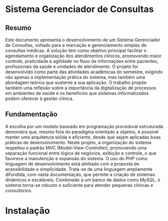 # Sistema Gerenciador de Consultas

## Resumo

Este documento apresenta o desenvolvimento de um Sistema Gerenciador de Consultas, voltado para a marcação e gerenciamento simples de consultas médicas. A solução tem como objetivo principal facilitar o agendamento e organização dos atendimentos clínicos, promovendo maior controle, praticidade e agilidade no fluxo de informações entre pacientes, profissionais da saúde e unidades de atendimento. O projeto foi desenvolvido como parte das atividades acadêmicas do semestre, exigindo não apenas a implementação prática do sistema, mas também uma abordagem teórica que sustente a sua aplicação. O trabalho propõe também uma reflexão sobre a importância da digitalização de processos em ambientes de saúde e os benefícios que sistemas informatizados podem oferecer à gestão clínica.

## Fundamentação

A escolha por um modelo baseado em programação procedural estruturada demonstra que, mesmo fora do paradigma orientado a objetos, é possível manter uma arquitetura sólida e eficiente, desde que sejam aplicadas boas práticas de desenvolvimento. Neste projeto, a organização do sistema respeitou o padrão MVC (Model-View-Controller), promovendo uma separação funcional entre lógica de negócios, exibição e controle, o que favorece a manutenção e expansão do sistema. O uso do PHP como linguagem de desenvolvimento está alinhado com a proposta de acessibilidade e simplicidade. Trata-se de uma linguagem amplamente difundida, com vasta documentação, que permite a criação de sistemas dinâmicos e escaláveis. Combinado a um banco de dados como MySQL, o sistema torna-se robusto o suficiente para atender pequenas clínicas e consultórios.

# Instalação
